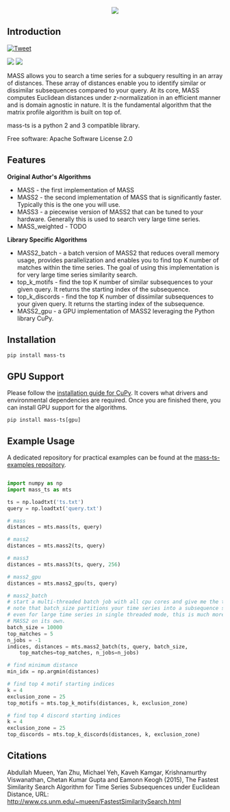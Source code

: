 <div style="text-align:center"><img src="docs/mass-logo.png" /></div>

Introduction
------------
[![Tweet](https://img.shields.io/twitter/url/http/shields.io.svg?style=social)](https://twitter.com/intent/tweet?text=Check%20out%20mass-ts!%20MASS%20implementations%20in%20Python%202%20and%203.%20Free%20and%20open%20source.&url=https://github.com/tylerwmarrs/mass-ts&via=tylerwmarrs&hashtags=datascience,datamining,timeseries)

[<img src="https://img.shields.io/pypi/v/mass_ts.svg">](https://pypi.python.org/pypi/mass_ts)
[<img src="https://img.shields.io/travis/tylerwmarrs/mass-ts.svg">](https://travis-ci.org/tylerwmarrs/mass-ts)

MASS allows you to search a time series for a subquery resulting in an array of distances. These array of distances enable you to identify similar or dissimilar subsequences compared to your query. At its core, MASS computes Euclidean distances under z-normalization in an efficient manner and is domain agnostic in nature. It is the fundamental algorithm that the matrix profile algorithm is built on top of. 

mass-ts is a python 2 and 3 compatible library.

Free software: Apache Software License 2.0


Features
--------

**Original Author's Algorithms**
* MASS - the first implementation of MASS
* MASS2 - the second implementation of MASS that is significantly faster. Typically this is the one you will use.
* MASS3 - a piecewise version of MASS2 that can be tuned to your hardware. Generally this is used to search very large time series.
* MASS_weighted - TODO

**Library Specific Algorithms**
* MASS2_batch - a batch version of MASS2 that reduces overall memory usage, provides parallelization and enables you to find top K number of matches within the time series. The goal of using this implementation is for very large time series similarity search.
* top_k_motifs - find the top K number of similar subsequences to your given query. It returns the starting index of the subsequence.
* top_k_discords - find the top K number of dissimilar subsequences to your given query. It returns the starting index of the subsequence.
* MASS2_gpu - a GPU implementation of MASS2 leveraging the Python library CuPy.

Installation
------------
```
pip install mass-ts
```

GPU Support
-----------
Please follow the [installation guide for CuPy](https://docs-cupy.chainer.org/en/stable/install.html). It covers what drivers and environmental dependencies are required. Once you are finished there, you can install GPU support for the algorithms.

```
pip install mass-ts[gpu]
```

Example Usage
-------------
A dedicated repository for practical examples can be found at the [mass-ts-examples repository](https://github.com/tylerwmarrs/mass-ts-examples).

```python

import numpy as np
import mass_ts as mts

ts = np.loadtxt('ts.txt')
query = np.loadtxt('query.txt')

# mass
distances = mts.mass(ts, query)

# mass2
distances = mts.mass2(ts, query)

# mass3
distances = mts.mass3(ts, query, 256)

# mass2_gpu
distances = mts.mass2_gpu(ts, query)

# mass2_batch
# start a multi-threaded batch job with all cpu cores and give me the top 5 matches.
# note that batch_size partitions your time series into a subsequence similarity search.
# even for large time series in single threaded mode, this is much more memory efficient than
# MASS2 on its own.
batch_size = 10000
top_matches = 5
n_jobs = -1
indices, distances = mts.mass2_batch(ts, query, batch_size, 
    top_matches=top_matches, n_jobs=n_jobs)

# find minimum distance
min_idx = np.argmin(distances)

# find top 4 motif starting indices
k = 4
exclusion_zone = 25
top_motifs = mts.top_k_motifs(distances, k, exclusion_zone)

# find top 4 discord starting indices
k = 4
exclusion_zone = 25
top_discords = mts.top_k_discords(distances, k, exclusion_zone)
```

Citations
---------
Abdullah Mueen, Yan Zhu, Michael Yeh, Kaveh Kamgar, Krishnamurthy Viswanathan, Chetan Kumar Gupta and Eamonn Keogh (2015), The Fastest Similarity Search Algorithm for Time Series Subsequences under Euclidean Distance, URL: http://www.cs.unm.edu/~mueen/FastestSimilaritySearch.html
